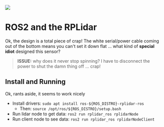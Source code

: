 ![](https://i.pinimg.com/564x/7d/23/b8/7d23b8b828394c9fbc2396f49262c98e.jpg)

# ROS2 and the RPLidar

Ok, the design is a total piece of crap! The white serial/power cable coming out of the
bottom means you can't set it down flat ... what kind of **special idiot** designed this 
sensor?

> **ISSUE:** why does it never stop spinning? I have to disconnect the power
> to shut the damn thing off ... crap!

## Install and Running

Ok, rants aside, it seems to work nicely

- Install drivers: `sudo apt install ros-${ROS_DISTRO}-rplidar-ros`
    - Then: `source /opt/ros/${ROS_DISTRO}/setup.bash`
- Run lidar node to get data: `ros2 run rplidar_ros rplidarNode`
- Run client node to see data: `ros2 run rplidar_ros rplidarNodeClient`
